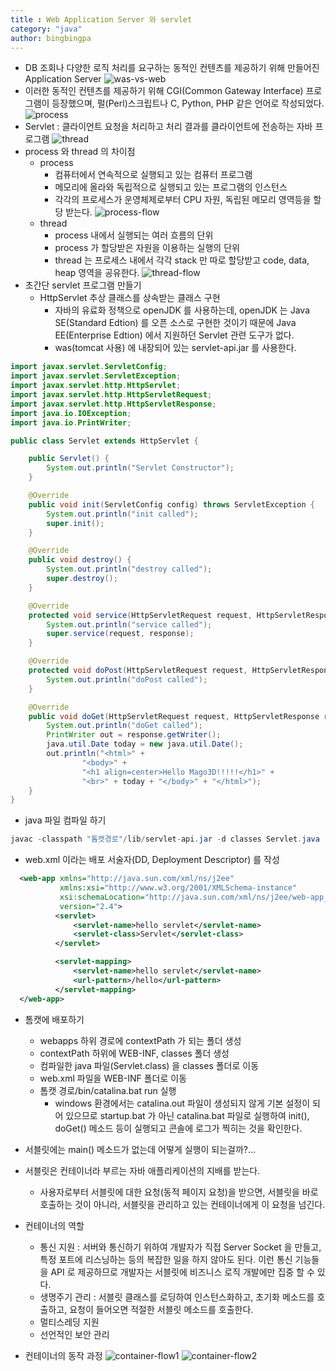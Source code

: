 ```yaml
---
title : Web Application Server 와 servlet
category: "java"
author: bingbingpa
---
```


- DB 조회나 다양한 로직 처리를 요구하는 동적인 컨텐츠를 제공하기 위해 만들어진 Application Server
![was-vs-web](./was-vs-web.png)
- 이러한 동적인 컨텐츠를 제공하기 위해 CGI(Common Gateway Interface) 프로그램이 등장했으며, 펄(Perl)스크립트나 C, Python, PHP 같은 언어로 작성되었다.
![process](./process.png)
- Servlet : 클라이언트 요청을 처리하고 처리 결과를 클라이언트에 전송하는 자바 프로그램
![thread](./thread.png)
- process 와 thread 의 차이점
    - process
        - 컴퓨터에서 연속적으로 실행되고 있는 컴퓨터 프로그램
        - 메모리에 올라와 독립적으로 실행되고 있는 프로그램의 인스턴스
        - 각각의 프로세스가 운영체제로부터 CPU 자원, 독립된 메모리 영역등을 할당 받는다.
        ![process-flow](./process-flow.png)
    - thread
        - process 내에서 실행되는 여러 흐름의 단위
        - process 가 할당받은 자원을 이용하는 실행의 단위
        - thread 는 프로세스 내에서 각각 stack 만 따로 할당받고 code, data, heap 영역을 공유한다.
        ![thread-flow](./thread-flow.png)
- 초간단 servlet 프로그램 만들기
    - HttpServlet 추상 클래스를 상속받는 클래스 구현
        - 자바의 유료화 정책으로 openJDK 를 사용하는데, openJDK 는 Java SE(Standard Edtion) 를 오픈 소스로 구현한 것이기 때문에 Java EE(Enterprise Edtion) 에서 지원하던 Servlet 관련 도구가 없다.
        - was(tomcat 사용) 에 내장되어 있는 servlet-api.jar 를 사용한다.

~~~ java
import javax.servlet.ServletConfig;
import javax.servlet.ServletException;
import javax.servlet.http.HttpServlet;
import javax.servlet.http.HttpServletRequest;
import javax.servlet.http.HttpServletResponse;
import java.io.IOException;
import java.io.PrintWriter;

public class Servlet extends HttpServlet {

    public Servlet() {
        System.out.println("Servlet Constructor");
    }

    @Override
    public void init(ServletConfig config) throws ServletException {
        System.out.println("init called");
        super.init();
    }

    @Override
    public void destroy() {
        System.out.println("destroy called");
        super.destroy();
    }

    @Override
    protected void service(HttpServletRequest request, HttpServletResponse response) throws ServletException, IOException {
        System.out.println("service called");
        super.service(request, response);
    }

    @Override
    protected void doPost(HttpServletRequest request, HttpServletResponse response) throws ServletException, IOException {
        System.out.println("doPost called");
    }

    @Override
    public void doGet(HttpServletRequest request, HttpServletResponse response) throws IOException {
        System.out.println("doGet called");
        PrintWriter out = response.getWriter();
        java.util.Date today = new java.util.Date();
        out.println("<html>" +
                "<body>" +
                "<h1 align=center>Hello Mago3D!!!!!</h1>" +
                "<br>" + today + "</body>" + "</html>");
    }
}
~~~
- java 파일 컴파일 하기
~~~ java
javac -classpath "톰캣경로"/lib/servlet-api.jar -d classes Servlet.java
~~~
- web.xml 이라는 배포 서술자(DD, Deployment Descriptor) 를 작성
~~~ xml
  <web-app xmlns="http://java.sun.com/xml/ns/j2ee"
           xmlns:xsi="http://www.w3.org/2001/XMLSchema-instance"
           xsi:schemaLocation="http://java.sun.com/xml/ns/j2ee/web-app_2_4.xsd"
           version="2.4">
          <servlet>
              <servlet-name>hello servlet</servlet-name>
              <servlet-class>Servlet</servlet-class>
          </servlet>

          <servlet-mapping>
              <servlet-name>hello servlet</servlet-name>
              <url-pattern>/hello</url-pattern>
          </servlet-mapping>
  </web-app>
~~~

- 톰캣에 배포하기
    - webapps 하위 경로에 contextPath 가 되는 폴더 생성
    - contextPath 하위에 WEB-INF, classes 폴더 생성
    - 컴파일한 java 파일(Servlet.class) 을 classes 폴더로 이동
    - web.xml 파일을 WEB-INF 폴더로 이동
    - 톰캣 경로/bin/catalina.bat run  실행
        - windows 환경에서는 catalina.out 파일이 생성되지 않게 기본 설정이 되어 있으므로 startup.bat 가 아닌 catalina.bat 파일로 실행하여 init(), doGet() 메소드 등이 실행되고 콘솔에 로그가 찍히는 것을 확인한다.

- 서블릿에는 main() 메소드가 없는데 어떻게 실행이 되는걸까?…
- 서블릿은 컨테이너라 부르는 자바 애플리케이션의 지배를 받는다.
    -  사용자로부터 서블릿에 대한 요청(동적 페이지 요청)을 받으면, 서블릿을 바로 호출하는 것이 아니라, 서블릿을 관리하고 있는 컨테이너에게 이 요청을 넘긴다.
- 컨테이너의 역할
    - 통신 지원 : 서버와 통신하기 위하여 개발자가 직접 Server Socket 을 만들고, 특정 포트에 리스닝하는 등의 복잡한 일을 하지 않아도 된다. 이런 통신 기능들을 API 로 제공하므로 개발자는 서블릿에 비즈니스 로직 개발에만 집중 할 수 있다.
    - 생명주기 관리 : 서블릿 클래스를 로딩하여 인스턴스화하고, 초기화 메소드를 호출하고, 요청이 들어오면 적절한 서블릿 메소드를 호출한다.
    - 멀티스레딩 지원
    - 선언적인 보안 관리
- 컨테이너의 동작 과정
![container-flow1](./container-flow1.png)
![container-flow2](./container-flow2.png)





